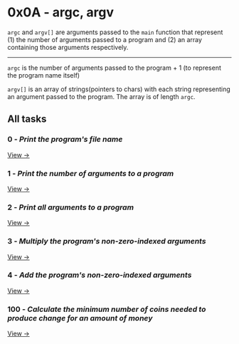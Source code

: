# 0x0A - argc, argv

`argc` and `argv[]` are arguments passed to the `main` function that represent (1) the number of arguments passed to a program and (2) an array containing those arguments respectively.

<hr />

`argc` is the number of arguments passed to the program + 1 (to represent the program name itself)

`argv[]` is an array of strings(pointers to chars) with each string representing an argument passed to the program. The array is of length `argc`.

## All tasks

### 0 - _Print the program's file name_

[View →](./0-whatsmyname.c)

### 1 - _Print the number of arguments to a program_

[View →](./1-args.c)

### 2 - _Print all arguments to a program_

[View →](./2-args.c)

### 3 - _Multiply the program's non-zero-indexed arguments_

[View →](./3-mul.c)

### 4 - _Add the program's non-zero-indexed arguments_

[View →](./4-add.c)

### 100 - _Calculate the minimum number of coins needed to produce change for an amount of money_

[View →](./100-change.c)
